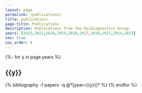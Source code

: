 ```yaml
---
layout: page
permalink: /publications/
title: publications
page-title: Publications
description: Publications from the Epidiagnostics Group.
years: [2022,2021,2020,2019,2018,2017,2016,2015,2014,2013]
nav: true
nav_order: 4
---
```

<!-- _pages/publications.md -->
<div class="publications">

{%- for y in page.years %}
  <h2 class="year">{{y}}</h2>
  {% bibliography -f papers -q @*[year={{y}}]* %}
{% endfor %}

</div>
